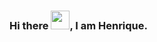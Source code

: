 ### Hi there <img src="https://raw.githubusercontent.com/MartinHeinz/MartinHeinz/master/wave.gif" width="30px">, I am Henrique.

<!--
**Henriqueperoni/Henriqueperoni** is a ✨ _special_ ✨ repository because its `README.md` (this file) appears on your GitHub profile.

Here are some ideas to get you started:

- 🔭 I’m currently working on ...
- 🌱 I’m currently learning ...
- 👯 I’m looking to collaborate on ...
- 🤔 I’m looking for help with ...
- 💬 Ask me about ...
- 📫 How to reach me: ...
- 😄 Pronouns: ...
- ⚡ Fun fact: ...
-->
